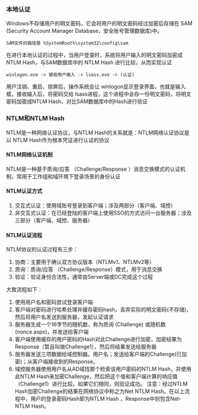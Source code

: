 ### 本地认证
Windows不存储用户的明文密码，它会将用户的明文密码经过加密后存储在 SAM (Security Account Manager Database，安全账号管理数据库)中。

`SAM文件的路径是 %SystemRoot%\system32\config\sam`

在进行本地认证的过程中，当用户登录时，系统将用户输入的明文密码加密成NTLM Hash，与SAM数据库中的 NTLM Hash 进行比较，从而实现认证

`winlogon.exe -> 接收用户输入 -> lsass.exe -> (认证)`

用户注销、重启、锁屏后，操作系统会让 winlogon显示登录界面，也就是输入框，接收输入后，将密码交给 lsass进程，这个进程中会存一份明文密码，将明文密码加密成NTLM Hash，对比SAM数据库中的Hash进行验证

### NTLM和NTLM Hash
NTLM是一种网络认证协议，与NTLM Hash的关系就是：NTLM网络认证协议是以 NTLM Hash作为根本凭证进行认证的协议

#### NTLM网络认证机制
NTLM是一种基于质询/应答 （Challenge/Response ）消息交换模式的认证机制，常用于工作组和域环境下登录场景的身份认证

#### NTLM认证方式
1. 交互式认证：使用域账号登录到客户端；涉及两部分（客户端、域控）
2. 非交互式认证：在已经登陆的客户端上使用SSO的方式访问一台服务器；涉及三部分（客户端、域控、服务器）

#### NTLM认证流程
NTLM协议的认证过程有三步：

1. 协商：主要用于确认双方协议版本（NTLMv1、NTLMv2等）
2. 质询：质询/应答 （Challenge/Response）模式，用于消息交换
3. 验证：验证身份合法性，通常由Server端或DC完成这个过程

大致流程如下：
1. 使用用户名和密码尝试登录客户端
2. 客户端对密码进行哈希处理并缓存密码hash，丢弃实际的明文密码(不存储)，然后将用户名发送到服务器，发起认证请求
3. 服务器生成一个16字节的随机数，称为质询 (Challenge) 或随机数 (nonce.aspx)，并发送给客户端
4. 客户端使用缓存的用户密码的Hash对此Challenge进行加密，加密结果为Response（暂且叫做Challenge1），然后将结果发送给服务器
5. 服务器发送三项数据给域控制器。用户名；发送给客户端的Challenge(已加密)；从客户端接收到的Response。
6. 域控服务器使用用户名从AD域找那个检索该用户密码的NTLM Hash，并使用此NTLM Hash来加密Challenge，然后把这个值和客户端计算的响应值（Challenge1）进行比较。如果它们相同，则验证成功。
注意：经过NTLM Hash加密Challenge的结果在网络协议中称之为Net NTLM Hash。在以上流程中，用户的登录密码Hash即为NTLM Hash ，Response中则包含Net-NTLM Hash。

